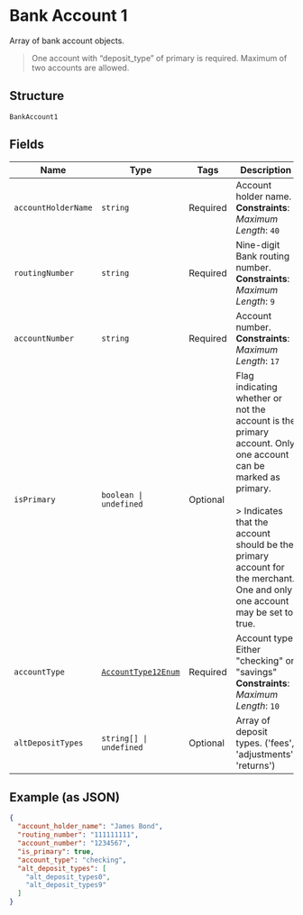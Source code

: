 
# Bank Account 1

Array of bank account objects.

> One account with “deposit_type” of primary is required. Maximum of two accounts are allowed.

## Structure

`BankAccount1`

## Fields

| Name | Type | Tags | Description |
|  --- | --- | --- | --- |
| `accountHolderName` | `string` | Required | Account holder name.<br>**Constraints**: *Maximum Length*: `40` |
| `routingNumber` | `string` | Required | Nine-digit Bank routing number.<br>**Constraints**: *Maximum Length*: `9` |
| `accountNumber` | `string` | Required | Account number.<br>**Constraints**: *Maximum Length*: `17` |
| `isPrimary` | `boolean \| undefined` | Optional | Flag indicating whether or not the account is the primary account. Only one account can be marked as primary.<br><br>> Indicates that the account should be the primary account for the merchant. One and only one account may be set to true. |
| `accountType` | [`AccountType12Enum`](../../doc/models/account-type-12-enum.md) | Required | Account type. Either "checking" or "savings"<br>**Constraints**: *Maximum Length*: `10` |
| `altDepositTypes` | `string[] \| undefined` | Optional | Array of deposit types. ('fees', 'adjustments', 'returns') |

## Example (as JSON)

```json
{
  "account_holder_name": "James Bond",
  "routing_number": "111111111",
  "account_number": "1234567",
  "is_primary": true,
  "account_type": "checking",
  "alt_deposit_types": [
    "alt_deposit_types0",
    "alt_deposit_types9"
  ]
}
```

